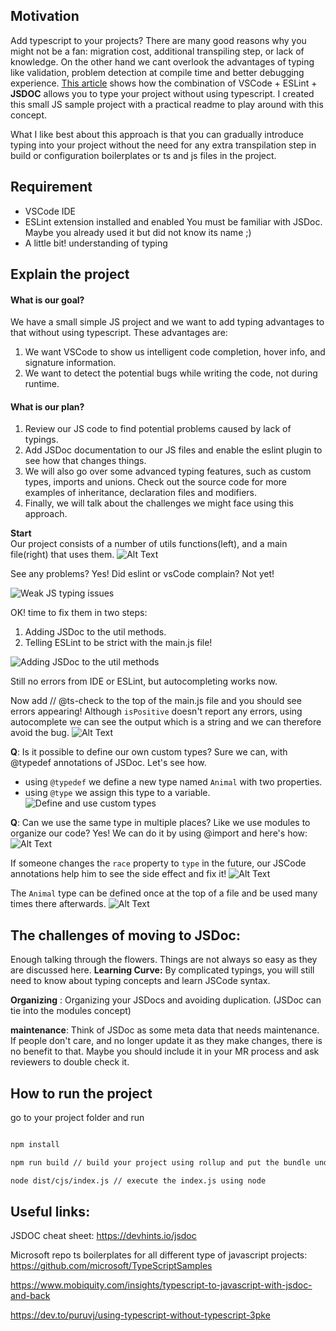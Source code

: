 ## Motivation
Add typescript to your projects? There are many good reasons why you might not be a fan: migration cost, additional transpiling step, or lack of knowledge.
On the other hand we cant overlook the advantages of typing like validation, problem detection at compile time and better debugging experience.
[This article](https://dev.to/puruvj/using-typescript-without-typescript-3pke) shows how the combination of VSCode + ESLint + **JSDOC** allows you to type your project without using typescript. I created this small JS sample project with a practical readme to play around with this concept.

What I like best about this approach is that you can gradually introduce typing into your project without the need for any extra transpilation step in build or configuration boilerplates or ts and js files in the project.

## Requirement
- VSCode IDE
- ESLint extension installed and enabled
You must be familiar with JSDoc. Maybe you already used it but did not know its name ;)
- A little bit! understanding of typing

## Explain the project

#### What is our goal?
We have a small simple JS project and we want to add typing advantages to that without using typescript. These advantages are:

1. We want VSCode to show us intelligent code completion, hover info, and signature information.
2. We want to detect the potential bugs while writing the code, not during runtime.

#### What is our plan?
1. Review our JS code to find potential problems caused by lack of typings. 
2. Add JSDoc documentation to our JS files and enable the eslint plugin to see how that changes things. 
3. We will also go over some advanced typing features, such as custom types, imports and unions. Check out the source code for more examples of inheritance, declaration files and modifiers. 
4. Finally, we will talk about the challenges we might face using this approach.


**Start**  
Our project consists of a number of utils functions(left), and a main file(right) that uses them.
![Alt Text](https://dev-to-uploads.s3.amazonaws.com/uploads/articles/c3jms14w7zfg1nlowsvi.jpg)

See any problems? Yes! Did eslint or vsCode complain? Not yet!

![Weak JS typing issues](https://dev-to-uploads.s3.amazonaws.com/uploads/articles/0r9v1l10clpqfa3nep8r.jpg)

OK! time to fix them in two steps:
1. Adding JSDoc to the util methods.
2. Telling ESLint to be strict with the main.js file!


![Adding JSDoc to the util methods](https://dev-to-uploads.s3.amazonaws.com/uploads/articles/9fk1jbd7tisq13akwydt.jpg)

Still no errors from IDE or ESLint, but autocompleting works now.

Now add // @ts-check to the top of the main.js file and you should see errors appearing! Although `isPositive` doesn't report any errors, using autocomplete we can see the output which is a string and we can therefore avoid the bug.
![Alt Text](https://dev-to-uploads.s3.amazonaws.com/uploads/articles/19w71i5tprg26gm8icly.jpg)

**Q**: Is it possible to define our own custom types? Sure we can, with @typedef annotations of JSDoc. Let's see how. 

- using `@typedef` we define a new type named `Animal` with two properties.
- using `@type` we assign this type to a variable.
![Define and use custom types](https://dev-to-uploads.s3.amazonaws.com/uploads/articles/qavkkw4e73jwy7rycxrh.jpg)

**Q**: Can we use the same type in multiple places? Like we use modules to organize our code? Yes! We can do it by using @import and here's how:
![Alt Text](https://dev-to-uploads.s3.amazonaws.com/uploads/articles/am85d1wrd0bf2b262mog.jpg)

If someone changes the `race` property to `type` in the future, our JSCode annotations help him to see the side effect and fix it!
![Alt Text](https://dev-to-uploads.s3.amazonaws.com/uploads/articles/48f64vx6n32uwvpiyteg.jpg)

The `Animal` type can be defined once at the top of a file and be used many times there afterwards.
![Alt Text](https://dev-to-uploads.s3.amazonaws.com/uploads/articles/m65lek7dzgijnb82h2y5.jpg)



## The challenges of moving to JSDoc: 

Enough talking through the flowers. Things are not always so easy as they are discussed here.
**Learning Curve:** By complicated typings, you will still need to know about typing concepts and learn JSCode syntax.

**Organizing** : Organizing your JSDocs and avoiding duplication. (JSDoc can tie into the modules concept)
 
**maintenance**: Think of JSDoc as some meta data that needs maintenance. If people don't care, and no longer update it as they make changes, there is no benefit to that. Maybe you should include it in your MR process and ask reviewers to double check it.

## How to run the project

go to your project folder and run 

```bash

npm install

npm run build // build your project using rollup and put the bundle under the dist/cjs

node dist/cjs/index.js // execute the index.js using node

```

## Useful links:

JSDOC cheat sheet: https://devhints.io/jsdoc

Microsoft repo ts boilerplates for all different type of javascript projects: https://github.com/microsoft/TypeScriptSamples

https://www.mobiquity.com/insights/typescript-to-javascript-with-jsdoc-and-back

https://dev.to/puruvj/using-typescript-without-typescript-3pke